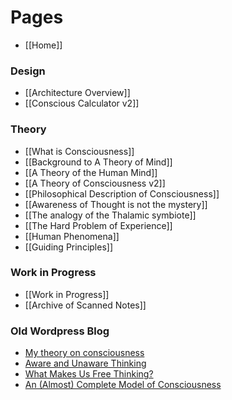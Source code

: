 # Pages
* [[Home]]

### Design
* [[Architecture Overview]]
* [[Conscious Calculator v2]]

### Theory
* [[What is Consciousness]]
* [[Background to A Theory of Mind]]
* [[A Theory of the Human Mind]]
* [[A Theory of Consciousness v2]]
* [[Philosophical Description of Consciousness]]
* [[Awareness of Thought is not the mystery]]
* [[The analogy of the Thalamic symbiote]]
* [[The Hard Problem of Experience]]
* [[Human Phenomena]]
* [[Guiding Principles]]

### Work in Progress
* [[Work in Progress]]
* [[Archive of Scanned Notes]]

### Old Wordpress Blog
* [My theory on consciousness](https://hometechnician.wordpress.com/2014/07/18/my-theory-on-consciousness/)
* [Aware and Unaware Thinking](https://hometechnician.wordpress.com/2014/07/21/aware-and-unaware-thinking/)
* [What Makes Us Free Thinking?](https://hometechnician.wordpress.com/2014/07/21/what-makes-us-free-thinking/)
* [An (Almost) Complete Model of Consciousness](https://hometechnician.wordpress.com/2016/02/02/an-almost-complete-model-of-consciousness/)